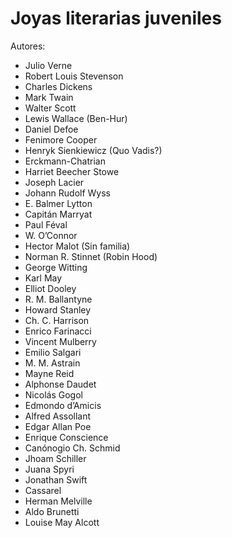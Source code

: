Joyas literarias juveniles
======

Autores:
* Julio Verne
* Robert Louis Stevenson
* Charles Dickens
* Mark Twain
* Walter Scott
* Lewis Wallace (Ben-Hur)
* Daniel Defoe
* Fenimore Cooper
* Henryk Sienkiewicz (Quo Vadis?)
* Erckmann-Chatrian
* Harriet Beecher Stowe
* Joseph Lacier
* Johann Rudolf Wyss
* E. Balmer Lytton
* Capitán Marryat
* Paul Féval
* W. O’Connor
* Hector Malot (Sin familia)
* Norman R. Stinnet (Robin Hood)
* George Witting
* Karl May
* Elliot Dooley
* R. M. Ballantyne
* Howard Stanley
* Ch. C. Harrison
* Enrico Farinacci
* Vincent Mulberry
* Emilio Salgari
* M. M. Astrain
* Mayne Reid
* Alphonse Daudet
* Nicolás Gogol
* Edmondo d’Amicis
* Alfred Assollant
* Edgar Allan Poe
* Enrique Conscience
* Canónogio Ch. Schmid
* Jhoam Schiller
* Juana Spyri
* Jonathan Swift
* Cassarel
* Herman Melville
* Aldo Brunetti
* Louise May Alcott
